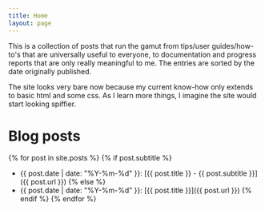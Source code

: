 ```yaml
---
title: Home
layout: page
---
```


This is a collection of posts that run the gamut from tips/user guides/how-to's that are universally useful to everyone, to documentation and progress reports that are only really meaningful to me.
The entries are sorted by the date originally published.

The site looks very bare now because my current know-how only extends to basic html and some css.
As I learn more things, I imagine the site would start looking spiffier.

# Blog posts

{% for post in site.posts %}
{% if post.subtitle %}
* {{ post.date | date: "%Y-%m-%d" }}: [{{ post.title }} - {{ post.subtitle }}]({{ post.url }})
{% else %}
* {{ post.date | date: "%Y-%m-%d" }}: [{{ post.title }}]({{ post.url }})
{% endif %}
{% endfor %}

